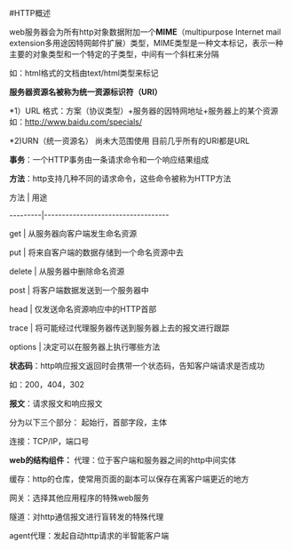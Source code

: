 #HTTP概述

web服务器会为所有http对象数据附加一个**MIME**（multipurpose Internet mail extension多用途因特网邮件扩展）类型，MIME类型是一种文本标记，表示一种主要的对象类型和一个特定的子类型，中间有一个斜杠来分隔

如：html格式的文档由text/html类型来标记

**服务器资源名被称为统一资源标识符（URI）**

*1）URL
格式：方案（协议类型）+服务器的因特网地址+服务器上的某个资源
如：http://www.baidu.com/specials/

*2)URN（统一资源名）
尚未大范围使用
目前几乎所有的URI都是URL

**事务**：一个HTTP事务由一条请求命令和一个响应结果组成

**方法**：http支持几种不同的请求命令，这些命令被称为HTTP方法

方法     |  用途

---------|-----------------------------------

get      |       从服务器向客户端发生命名资源

put      |    将来自客户端的数据存储到一个命名资源中去

delete   |     从服务器中删除命名资源

post     |       将客户端数据发送到一个服务器中

head     |      仅发送命名资源响应中的HTTP首部

trace    |     将可能经过代理服务器传送到服务器上去的报文进行跟踪

options  |    决定可以在服务器上执行哪些方法


**状态码**：http响应报文返回时会携带一个状态码，告知客户端请求是否成功

如：200，404，302

**报文**：请求报文和响应报文

分为以下三个部分：
起始行，首部字段，主体

连接：TCP/IP，端口号

**web的结构组件：**
代理：位于客户端和服务器之间的http中间实体

缓存：http的仓库，使常用页面的副本可以保存在离客户端更近的地方

网关：选择其他应用程序的特殊web服务

隧道：对http通信报文进行盲转发的特殊代理

agent代理：发起自动http请求的半智能客户端
